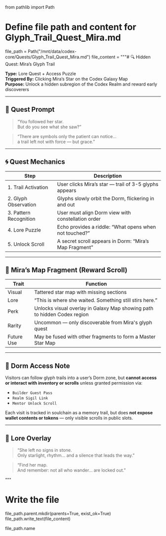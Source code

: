 from pathlib import Path

# Define file path and content for Glyph_Trail_Quest_Mira.md
file_path = Path("/mnt/data/codex-core/Quests/Glyph_Trail_Quest_Mira.md")
file_content = """# 🔍 Hidden Quest: Mira’s Glyph Trail

**Type:** Lore Quest + Access Puzzle  
**Triggered By:** Clicking Mira’s Star on the Codex Galaxy Map  
**Purpose:** Unlock a hidden subregion of the Codex Realm and reward early discoverers

---

## 🧩 Quest Prompt

> “You followed her star.  
> But do you see what she saw?”

> “There are symbols only the patient can notice…  
> a trail left not with force — but grace.”

---

## 🌀 Quest Mechanics

| Step | Description |
|------|-------------|
| 1. Trail Activation | User clicks Mira’s star — trail of 3-5 glyphs appears |
| 2. Glyph Observation | Glyphs slowly orbit the Dorm, flickering in and out |
| 3. Pattern Recognition | User must align Dorm view with constellation order |
| 4. Lore Puzzle | Echo provides a riddle: “What opens when not touched?” |
| 5. Unlock Scroll | A secret scroll appears in Dorm: “Mira’s Map Fragment” |

---

## 📜 Mira’s Map Fragment (Reward Scroll)

| Trait | Function |
|-------|----------|
| Visual | Tattered star map with missing sections |
| Lore | “This is where she waited. Something still stirs here.” |
| Perk | Unlocks visual overlay in Galaxy Map showing path to hidden Codex region |
| Rarity | Uncommon — only discoverable from Mira's glyph quest |
| Future Use | May be fused with other fragments to form a Master Star Map |

---

## 🔐 Dorm Access Note

Visitors can follow glyph trails into a user’s Dorm zone, but **cannot access or interact with inventory or scrolls** unless granted permission via:
- `Builder Guest Pass`
- `Realm Sigil Link`
- `Mentor Unlock Scroll`

Each visit is tracked in soulchain as a memory trail, but does **not expose wallet contents or tokens** — only visible scrolls in public slots.

---

## 🌠 Lore Overlay

> “She left no signs in stone.  
> Only starlight, rhythm… and a silence that leads the way.”

> “Find her map.  
> And remember: not all who wander… are locked out.”

"""

# Write the file
file_path.parent.mkdir(parents=True, exist_ok=True)
file_path.write_text(file_content)

file_path.name
